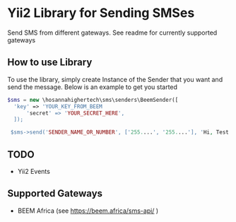 # Yii2 Library for Sending SMSes
Send SMS from different gateways. See readme for currently supported gateways

## How to use Library
To use the library, simply create Instance of the Sender that you want and send the message. Below is an example to get you started

```php
$sms = new \hosannahighertech\sms\senders\BeemSender([
  'key' => 'YOUR_KEY_FROM_BEEM
      'secret' => 'YOUR_SECRET_HERE',
  ]);

 $sms->send('SENDER_NAME_OR_NUMBER', ['255....', '255....'], 'Hi, Test Message from Yii2 SMS');
```

## TODO
- Yii2 Events

## Supported Gateways
- BEEM Africa (see https://beem.africa/sms-api/ )
